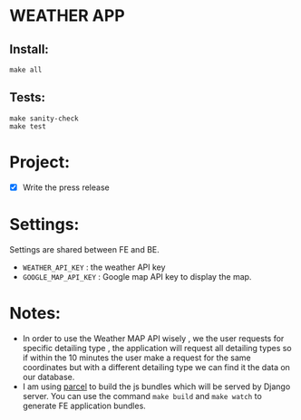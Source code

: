 # WEATHER APP

## Install:

```
make all
```

## Tests:

```
make sanity-check
make test
```

# Project:

- [x] Write the press release

# Settings:

Settings are shared between FE and BE.

- `WEATHER_API_KEY` : the weather API key
- `GOOGLE_MAP_API_KEY` : Google map API key to display the map.

# Notes:

- In order to use the Weather MAP API wisely , we the user requests for specific detailing type , the application will request all detailing types so if within the 10 minutes the user make a request for the same coordinates but with a different detailing type we can find it the data on our database.
- I am using [parcel](https://parceljs.org/) to build the js bundles which will be served by Django server. You can use the command `make build` and `make watch` to generate FE application bundles.

